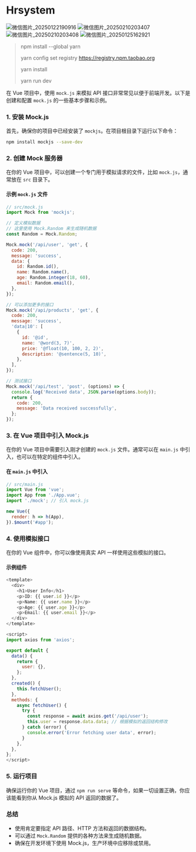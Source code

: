 # Hrsystem

![微信图片_20250122190916](https://github.com/user-attachments/assets/bd53e28b-9517-4444-b5de-111562e1c07f)
![微信图片_20250210203407](https://github.com/user-attachments/assets/d4113478-aafa-4b04-9122-1f647ef1690f)
![微信图片_20250210203408](https://github.com/user-attachments/assets/6df111cf-0fc8-4f88-9c34-a3622d186223)
![微信图片_20250125162921](https://github.com/user-attachments/assets/af481e60-b7a3-4ced-9cd8-26a76deb20dd)

> npm install --global yarn
>
> yarn config set registry https://registry.npm.taobao.org
>
> yarn install
>
> yarn run dev

在 Vue 项目中，使用 `mock.js` 来模拟 API 接口非常常见以便于前端开发。以下是创建和配置 `mock.js` 的一些基本步骤和示例。

### 1. 安装 Mock.js

首先，确保你的项目中已经安装了 `mockjs`。在项目根目录下运行以下命令：

```bash
npm install mockjs --save-dev
```

### 2. 创建 Mock 服务器

在你的 Vue 项目中，可以创建一个专门用于模拟请求的文件，比如 `mock.js`，通常放在 `src` 目录下。

#### 示例 `mock.js` 文件

```javascript
// src/mock.js
import Mock from 'mockjs';

// 定义模拟数据
// 这里使用 Mock.Random 来生成随机数据
const Random = Mock.Random;

Mock.mock('/api/user', 'get', {
  code: 200,
  message: 'success',
  data: {
    id: Random.id(),
    name: Random.name(),
    age: Random.integer(18, 60),
    email: Random.email(),
  },
});

// 可以添加更多的接口
Mock.mock('/api/products', 'get', {
  code: 200,
  message: 'success',
  'data|10': [
    {
      id: '@id',
      name: '@word(3, 7)',
      price: '@float(10, 100, 2, 2)',
      description: '@sentence(5, 10)',
    },
  ],
});

// 测试接口
Mock.mock('/api/test', 'post', (options) => {
  console.log('Received data', JSON.parse(options.body));
  return {
    code: 200,
    message: 'Data received successfully',
  };
});
```

### 3. 在 Vue 项目中引入 Mock.js

在你的 Vue 项目中需要引入刚才创建的 `mock.js` 文件。通常可以在 `main.js` 中引入，也可以在特定的组件中引入。

#### 在 `main.js` 中引入

```javascript
// src/main.js
import Vue from 'vue';
import App from './App.vue';
import './mock'; // 引入 mock.js

new Vue({
  render: h => h(App),
}).$mount('#app');
```

### 4. 使用模拟接口

在你的 Vue 组件中，你可以像使用真实 API 一样使用这些模拟的接口。

#### 示例组件

```javascript
<template>
  <div>
    <h1>User Info</h1>
    <p>ID: {{ user.id }}</p>
    <p>Name: {{ user.name }}</p>
    <p>Age: {{ user.age }}</p>
    <p>Email: {{ user.email }}</p>
  </div>
</template>

<script>
import axios from 'axios';

export default {
  data() {
    return {
      user: {},
    };
  },
  created() {
    this.fetchUser();
  },
  methods: {
    async fetchUser() {
      try {
        const response = await axios.get('/api/user');
        this.user = response.data.data; // 根据模拟的返回结构修改
      } catch (error) {
        console.error('Error fetching user data', error);
      }
    },
  },
};
</script>
```

### 5. 运行项目

确保运行你的 Vue 项目，通过 `npm run serve` 等命令，如果一切设置正确，你应该能看到你从 Mock.js 模拟的 API 返回的数据了。

### 总结

- 使用肯定要指定 API 路径、HTTP 方法和返回的数据结构。
- 可以通过 `Mock.Random` 提供的各种方法来生成随机数据。
- 确保在开发环境下使用 Mock.js，生产环境中应移除或禁用。

